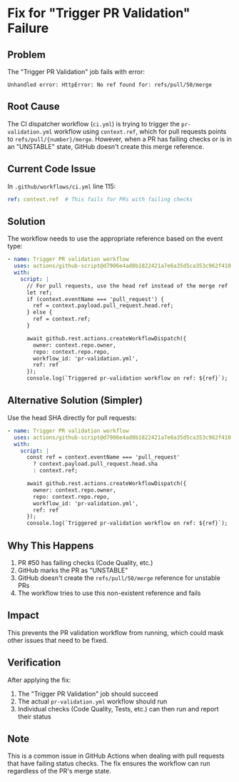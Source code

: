 # Fix for "Trigger PR Validation" Failure

## Problem
The "Trigger PR Validation" job fails with error:
```
Unhandled error: HttpError: No ref found for: refs/pull/50/merge
```

## Root Cause
The CI dispatcher workflow (`ci.yml`) is trying to trigger the `pr-validation.yml` workflow using `context.ref`, which for pull requests points to `refs/pull/{number}/merge`. However, when a PR has failing checks or is in an "UNSTABLE" state, GitHub doesn't create this merge reference.

## Current Code Issue
In `.github/workflows/ci.yml` line 115:
```yaml
ref: context.ref  # This fails for PRs with failing checks
```

## Solution
The workflow needs to use the appropriate reference based on the event type:

```yaml
- name: Trigger PR validation workflow
  uses: actions/github-script@d7906e4ad0b1822421a7e6a35d5ca353c962f410
  with:
    script: |
      // For pull requests, use the head ref instead of the merge ref
      let ref;
      if (context.eventName === 'pull_request') {
        ref = context.payload.pull_request.head.ref;
      } else {
        ref = context.ref;
      }

      await github.rest.actions.createWorkflowDispatch({
        owner: context.repo.owner,
        repo: context.repo.repo,
        workflow_id: 'pr-validation.yml',
        ref: ref
      });
      console.log(`Triggered pr-validation workflow on ref: ${ref}`);
```

## Alternative Solution (Simpler)
Use the head SHA directly for pull requests:

```yaml
- name: Trigger PR validation workflow
  uses: actions/github-script@d7906e4ad0b1822421a7e6a35d5ca353c962f410
  with:
    script: |
      const ref = context.eventName === 'pull_request'
        ? context.payload.pull_request.head.sha
        : context.ref;

      await github.rest.actions.createWorkflowDispatch({
        owner: context.repo.owner,
        repo: context.repo.repo,
        workflow_id: 'pr-validation.yml',
        ref: ref
      });
      console.log(`Triggered pr-validation workflow on ref: ${ref}`);
```

## Why This Happens
1. PR #50 has failing checks (Code Quality, etc.)
2. GitHub marks the PR as "UNSTABLE"
3. GitHub doesn't create the `refs/pull/50/merge` reference for unstable PRs
4. The workflow tries to use this non-existent reference and fails

## Impact
This prevents the PR validation workflow from running, which could mask other issues that need to be fixed.

## Verification
After applying the fix:
1. The "Trigger PR Validation" job should succeed
2. The actual `pr-validation.yml` workflow should run
3. Individual checks (Code Quality, Tests, etc.) can then run and report their status

## Note
This is a common issue in GitHub Actions when dealing with pull requests that have failing status checks. The fix ensures the workflow can run regardless of the PR's merge state.
